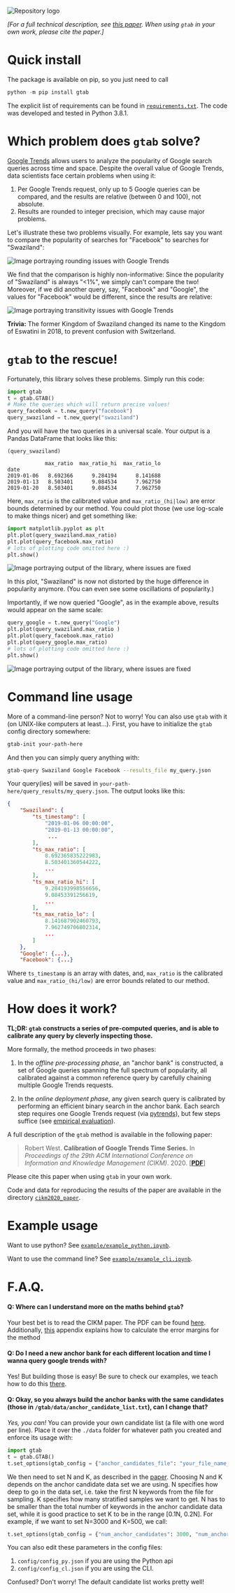 ![Repository logo](./logo.png)

_[For a full technical description, see [this paper](https://arxiv.org/abs/2007.13861). When using `gtab` in your own work, please cite the paper.]_

# Quick install

The package is available on pip, so you just need to call
~~~python
python -m pip install gtab
~~~

The explicit list of requirements can be found in [`requirements.txt`](requirements.txt).
The code was developed and tested in Python 3.8.1.

# Which problem does `gtab` solve?

[Google Trends](https://trends.google.com/) allows users to analyze the popularity of Google search
queries across time and space.
Despite the overall value of Google Trends, data scientists face certain problems when using it:

1. Per Google Trends request, only up to 5 Google queries can be compared, and the results are relative (between 0 and 100), not absolute.
2. Results are rounded to integer precision, which may cause major problems.

Let's illustrate these two problems visually.
For example, lets say you want to compare the popularity of searches for "Facebook" to searches for "Swaziland":

![Image portraying rounding issues with Google Trends](./example/imgs/lead.png)

We find that the comparison is highly non-informative:
Since the popularity of "Swaziland" is always "<1%", we simply can't compare the two!
Moreover, if we did another query, say, "Facebook" and "Google", the values for "Facebook" would be different, since the results are relative:

![Image portraying transitivity issues with Google Trends](./example/imgs/lead2.png)

**Trivia:** The former Kingdom of Swaziland changed its name to the Kingdom of Eswatini in 2018, to prevent confusion with Switzerland.

# `gtab` to the rescue!

Fortunately, this library solves these problems. Simply run this code:

~~~python
import gtab
t = gtab.GTAB()
# Make the queries which will return precise values!
query_facebook = t.new_query("facebook")
query_swaziland = t.new_query("swaziland")
~~~

And you will have the two queries in a universal scale.
Your output is a Pandas DataFrame that looks like this:

~~~
(query_swaziland)

            max_ratio  max_ratio_hi  max_ratio_lo
date                                             
2019-01-06   8.692366      9.284194      8.141688
2019-01-13   8.503401      9.084534      7.962750
2019-01-20   8.503401      9.084534      7.962750
~~~

Here, `max_ratio` is the calibrated value and `max_ratio_(hi|low)` are error bounds determined by our method.
You could plot those (we use log-scale to make things nicer) and get something like:

~~~python
import matplotlib.pyplot as plt 
plt.plot(query_swaziland.max_ratio)
plt.plot(query_facebook.max_ratio)
# lots of plotting code omitted here :)
plt.show()
~~~

![Image portraying output of the library, where issues are fixed](./example/imgs/result1.png)

In this plot, "Swaziland" is now not distorted by the huge difference in popularity anymore.
(You can even see some oscillations of popularity.)

Importantly, if we now queried "Google", as in the example above, results would appear on the same scale:

~~~python
query_google = t.new_query("Google")
plt.plot(query_swaziland.max_ratio )
plt.plot(query_facebook.max_ratio)
plt.plot(query_google.max_ratio)
# lots of plotting code omitted here :)
plt.show()
~~~

![Image portraying output of the library, where issues are fixed](./example/imgs/result2.png)


# Command line usage

More of a command-line person? Not to worry! You can also use `gtab` with it (on UNIX-like computers at least...).
First, you have to initialize the `gtab` config directory somewhere:

~~~bash
gtab-init your-path-here
~~~

And then you can simply query anything with:

~~~bash
gtab-query Swaziland Google Facebook --results_file my_query.json 
~~~

Your query(ies) will be saved in `your-path-here/query_results/my_query.json`.
The output looks like this:

~~~json
{
    "Swaziland": {
        "ts_timestamp": [
            "2019-01-06 00:00:00",
            "2019-01-13 00:00:00",
             ...
        ],
        "ts_max_ratio": [
            8.692365835222983,
            8.503401360544222,
            ...
        ],
        "ts_max_ratio_hi": [
            9.284193998556656,
            9.08453391256619,
            ...
        ],
        "ts_max_ratio_lo": [
            8.141687902460793,
            7.962749706802314,
            ...
        ]
    },
    "Google": {...},
    "Facebook": {...}
~~~

Where `ts_timestamp` is an array with dates, and, `max_ratio` is the calibrated value and `max_ratio_(hi/low)` are error bounds related to our method.

# How does it work?

**TL;DR:
`gtab` constructs a series of pre-computed queries,
and is able to calibrate any query by cleverly inspecting those.**

More formally, the method proceeds in two phases:

1. In the *offline pre-processing phase*, an "anchor bank" is constructed, a set of Google queries spanning the full spectrum 
of popularity, all calibrated against a common reference query by carefully chaining multiple Google Trends requests.

2. In the *online deployment phase*, any given search query is calibrated by performing an efficient binary search in the anchor bank.
Each search step requires one Google Trends request (via [pytrends](https://github.com/GeneralMills/pytrends)), but few
 steps suffice (see [empirical evaluation](https://arxiv.org/abs/2007.13861)).

A full description of the `gtab` method is available in the following paper:

> Robert West. **Calibration of Google Trends Time Series.** In *Proceedings of the 29th ACM International Conference on Information and Knowledge Management (CIKM)*. 2020. [**[PDF](https://arxiv.org/abs/2007.13861)**]

Please cite this paper when using `gtab` in your own work.

Code and data for reproducing the results of the paper are available in the directory [`cikm2020_paper`](cikm2020_paper).

# Example usage

Want to use python? See [`example/example_python.ipynb`](example/example_python.ipynb).

Want to use the command line?  See [`example/example_cli.ipynb`](example/example_cli.md).

# F.A.Q.

#### **Q: Where can I understand more on the maths behind `gtab`?**

Your best bet is to read the CIKM paper. The PDF can be found [here](https://arxiv.org/abs/2007.13861).
Additionally, [this](cikm2020_paper/README.md) appendix explains how to calculate the error margins for the method

#### **Q: Do I need a new anchor bank for each different location and time I wanna query google trends with?**

Yes! But building those is easy! Be sure to check our examples, we teach how to do this [there](example/).

#### **Q: Okay, so you always build the anchor banks with the same candidates (those in `/gtab/data/anchor_candidate_list.txt`), can I change that?**

*Yes, you can!* You can provide your own candidate list (a file with one word per line). 
Place it over the `./data` folder for whatever path you created and enforce its usage with:

~~~python
import gtab
t = gtab.GTAB()
t.set_options(gtab_config = {"anchor_candidates_file": "your_file_name_here.txt"})
~~~

We then need to set N and K, as described in the [paper](https://arxiv.org/abs/2007.13861). 
Choosing N and K depends on the anchor candidate data set we are using.
 N specifies how deep to go in the data set, i.e. take the first N keywords from the file for sampling. 
 K specifies how many stratified samples we want to get. N has to be smaller than the total number of keywords in the
  anchor candidate data set, while it is good practice to set K to be in the range [0.1N, 0.2N]. 
  For example, if we want to set N=3000 and K=500, we call:
  
~~~python
t.set_options(gtab_config = {"num_anchor_candidates": 3000, "num_anchors": 500})
~~~

You can also edit these parameters in the config files:
1. `config/config_py.json` if you are using the Python api
2. `config/config_cl.json` if you are using the CLI.

Confused? Don't worry! The default candidate list works pretty well!
